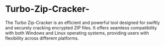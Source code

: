 # Turbo-Zip-Cracker-
The Turbo Zip-Cracker is an efficient and powerful tool designed for swiftly and securely cracking encrypted ZIP files. It offers seamless compatibility with both Windows and Linux operating systems, providing users with flexibility across different platforms.
